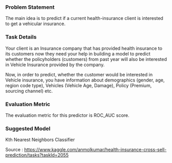 ### Problem Statement
The main idea is to predict if a current health-insurance client is interested to get a vehicular insurance.

### Task Details

Your client is an Insurance company that has provided health insurance to its customers now they need your help in building a model to predict whether the policyholders (customers) from past year will also be interested in Vehicle Insurance provided by the company.

Now, in order to predict, whether the customer would be interested in Vehicle insurance, you have information about demographics (gender, age, region code type), Vehicles (Vehicle Age, Damage), Policy (Premium, sourcing channel) etc.

### Evaluation Metric
The evaluation metric for this predictor is ROC_AUC score.

### Suggested Model
Kth Nearest Neighbors Classifier

Source : https://www.kaggle.com/anmolkumar/health-insurance-cross-sell-prediction/tasks?taskId=2055
